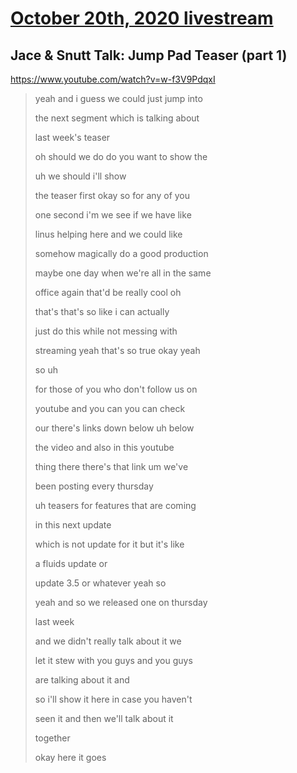 # [October 20th, 2020 livestream](../2020-10-20.md)
## Jace & Snutt Talk: Jump Pad Teaser (part 1)
https://www.youtube.com/watch?v=w-f3V9PdqxI
> yeah and i guess we could just jump into
> 
> the next segment which is talking about
> 
> last week's teaser
> 
> oh should we do do you want to show the
> 
> uh we should i'll show
> 
> the teaser first okay so for any of you
> 
> one second i'm we see if we have like
> 
> linus helping here and we could like
> 
> somehow magically do a good production
> 
> maybe one day when we're all in the same
> 
> office again that'd be really cool oh
> 
> that's that's so like i can actually
> 
> just do this while not messing with
> 
> streaming yeah that's so true okay yeah
> 
> so uh
> 
> for those of you who don't follow us on
> 
> youtube and you can you can check
> 
> our there's links down below uh below
> 
> the video and also in this youtube
> 
> thing there there's that link um we've
> 
> been posting every thursday
> 
> uh teasers for features that are coming
> 
> in this next update
> 
> which is not update for it but it's like
> 
> a fluids update or
> 
> update 3.5 or whatever yeah so
> 
> yeah and so we released one on thursday
> 
> last week
> 
> and we didn't really talk about it we
> 
> let it stew with you guys and you guys
> 
> are talking about it and
> 
> so i'll show it here in case you haven't
> 
> seen it and then we'll talk about it
> 
> together
> 
> okay here it goes
> 
